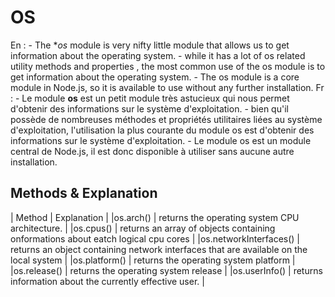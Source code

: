 # OS 
En :
    - The **os* module is very nifty little module that allows us to get information about the operating system.
    - while it has a lot of os related utility methods and properties , the most common use of the os module is to get information about the operating system.
    - The os module is a core module in Node.js, so it is available to use without any further installation.
Fr : 
    - Le module **os** est un petit module très astucieux qui nous permet d'obtenir des informations sur le système d'exploitation.
    - bien qu'il possède de nombreuses méthodes et propriétés utilitaires liées au système d'exploitation, l'utilisation la plus courante du module os est d'obtenir des informations sur le système d'exploitation.
    - Le module os est un module central de Node.js, il est donc disponible à utiliser sans aucune autre installation.

## Methods & Explanation  

| Method | Explanation |
|os.arch() | returns the operating system CPU architecture. |
|os.cpus() | returns an array of objects containing onformations about eatch logical cpu cores |
|os.networkInterfaces() | returns an object containing network interfaces that are available on the local system |
|os.platform() | returns the operating system platform |
|os.release() | returns the operating system release |
|os.userInfo() | returns information about the currently effective user. |
